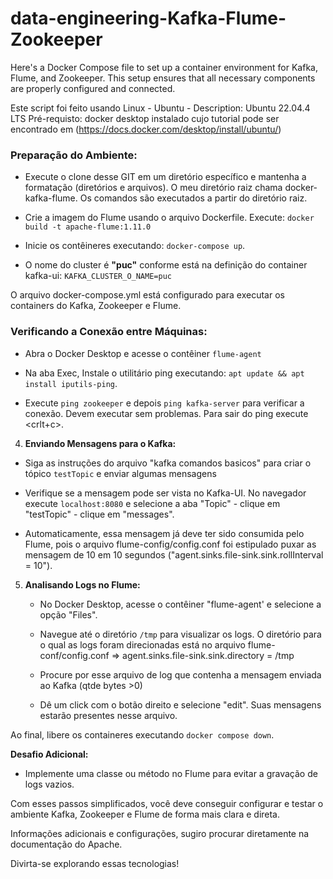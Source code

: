 # data-engineering-Kafka-Flume-Zookeeper
Here's a Docker Compose file to set up a container environment for Kafka, Flume, and Zookeeper. This setup ensures that all necessary components are properly configured and connected.


Este script foi feito usando Linux - Ubuntu - Description:	Ubuntu 22.04.4 LTS 
Pré-requisto: docker desktop instalado cujo tutorial pode ser encontrado em (https://docs.docker.com/desktop/install/ubuntu/)
    
### Preparação do Ambiente:
- Execute o clone desse GIT em um diretório específico e mantenha a formatação (diretórios e arquivos). O meu diretório raiz chama docker-kafka-flume. Os comandos são executados a partir do diretório raiz.
- Crie a imagem do Flume usando o arquivo Dockerfile. Execute: `` docker build -t apache-flume:1.11.0 ``
      
-   Inicie os contêineres executando: `docker-compose up`.

- O nome do cluster é **"puc"** conforme está na definição do container kafka-ui: `` KAFKA_CLUSTER_O_NAME=puc ``
        
 O arquivo docker-compose.yml está configurado para executar os containers do Kafka, Zookeeper e Flume.  
        
### **Verificando a Conexão entre Máquinas:**
 - Abra o Docker Desktop e acesse o contêiner `` flume-agent ``
    
 -  Na aba Exec,  Instale o utilitário ping executando: `apt update && apt install iputils-ping`.
        
 -   Execute  `` ping zookeeper `` e depois `` ping kafka-server `` para verificar a conexão. Devem executar sem problemas. Para sair do ping execute <crlt+c>.
        
4.  **Enviando Mensagens para o Kafka:**
    
-   Siga as instruções do arquivo "kafka comandos basicos" para criar o tópico  `` testTopic `` e enviar algumas mensagens 
 -   Verifique se a mensagem pode ser vista no Kafka-UI. No navegador execute `` localhost:8080 `` e selecione a aba  "Topic" - clique em "testTopic" -  clique em "messages".

 - Automaticamente, essa mensagem já deve ter sido consumida pelo Flume, pois o arquivo flume-config/config.conf foi estipulado puxar as mensagem de 10 em 10 segundos ("agent.sinks.file-sink.sink.rollInterval = 10").
 
5.  **Analisando Logs no Flume:**
    
    -   No Docker Desktop, acesse o contêiner "flume-agent' e selecione a opção "Files".
        
    -   Navegue até o diretório `/tmp` para visualizar os logs. O diretório para o qual as logs foram direcionadas está no arquivo flume-conf/config.conf => agent.sinks.file-sink.sink.directory = /tmp
        
    -   Procure por esse arquivo de log que contenha a mensagem enviada ao Kafka (qtde bytes >0)
    -   Dê um click com o botão direito e selecione "edit". Suas mensagens estarão presentes nesse arquivo.
  
Ao final, libere os containeres executando ``docker compose down``.
        

**Desafio Adicional:**

-   Implemente uma classe ou método no Flume para evitar a gravação de logs vazios.

    

Com esses passos simplificados, você deve conseguir configurar e testar o ambiente Kafka, Zookeeper e Flume de forma mais clara e direta.

Informações adicionais e configurações, sugiro procurar diretamente na documentação do Apache.

Divirta-se explorando essas tecnologias!
